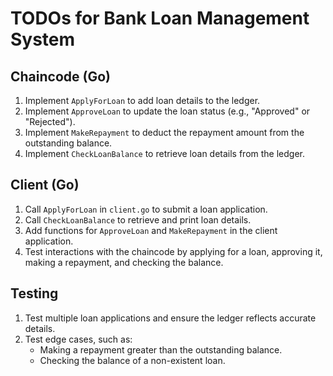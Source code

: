 # TODOs for Bank Loan Management System

## Chaincode (Go)
1. Implement `ApplyForLoan` to add loan details to the ledger.
2. Implement `ApproveLoan` to update the loan status (e.g., "Approved" or "Rejected").
3. Implement `MakeRepayment` to deduct the repayment amount from the outstanding balance.
4. Implement `CheckLoanBalance` to retrieve loan details from the ledger.

## Client (Go)
1. Call `ApplyForLoan` in `client.go` to submit a loan application.
2. Call `CheckLoanBalance` to retrieve and print loan details.
3. Add functions for `ApproveLoan` and `MakeRepayment` in the client application.
4. Test interactions with the chaincode by applying for a loan, approving it, making a repayment, and checking the balance.

## Testing
1. Test multiple loan applications and ensure the ledger reflects accurate details.
2. Test edge cases, such as:
   - Making a repayment greater than the outstanding balance.
   - Checking the balance of a non-existent loan.
